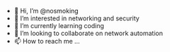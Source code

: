 - 👋 Hi, I’m @nosmoking
- 👀 I’m interested in networking and security
- 🌱 I’m currently learning coding
- 💞️ I’m looking to collaborate on network automation
- 📫 How to reach me ...

<!---
nosmoking/nosmoking is a ✨ special ✨ repository because its `README.md` (this file) appears on your GitHub profile.
You can click the Preview link to take a look at your changes.
--->
